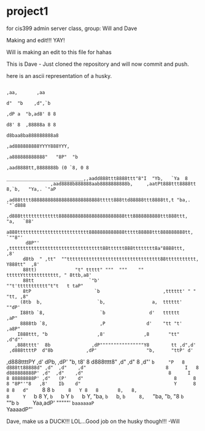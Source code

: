 project1
========

for cis399 admin server class, group: Will and Dave

Making and edit!!! YAY!

Will is making an edit to this file for hahas


This is Dave - Just cloned the repository and will now commit and push. 

here is an ascii representation of a husky.





                                                                            ,aa,       ,aa
                                                                           d"  "b    ,d",`b
                                                                         ,dP a  "b,ad8' 8 8
                                                                         d8' 8  ,88888a 8 8
                                                                        d8baa8ba888888888a8
                                                                     ,ad888888888YYYY888YYY,
                                                                  ,a888888888888"   "8P"  "b
                                                              ,aad8888tt,8888888b (0 `8, 0 8
                          ____________________________,,aadd888ttt8888ttt"8"I  "Yb,   `Ya  8
                    ,aad8888b888888aab8888888888b,     ,aatPt888ttt8888tt 8,`b,   "Ya,. `"aP
                ,ad88tttt8888888888888888888888888ttttt888ttd88888ttt8888tt,t "ba,.  `"`d888
             ,d888tttttttttttttt888888888888888888888888ttt8888888888ttt888ttt,   "a,   `88'
            a888tttttttttttttttttttttttttt8888888888888ttttt88888ttt888888888tt,    `""8"'
           d8P"' ,tttttttttttttttttttttttttttttttttt88tttttt888tttttttt8a"8888ttt,   ,8'
          d8tb  " ,tt"  ""tttttttttttttttttttttttttttttttttt88ttttttttttt, Y888tt"  ,8'
          88tt)              "t" ttttt" """  """    "" tttttYttttttttttttt, " 8ttb,a8'
          88tt                    `"b'                  ""t'ttttttttttt"t"t   t taP"
          8tP                       `b                       ,tttttt' " " "tt, ,8"
         (8tb  b,                    `b,                 a,  tttttt'        ""dP'
         I88tb `8,                    `b                d'   tttttt        ,aP"
         8888tb `8,                   ,P               d'    "tt "t'    ,a8P"
        I888ttt, "b                  ,8'              ,8       "tt"  ,d"d"'
       ,888tttt'  8b               ,dP""""""""""""""""Y8        tt ,d",d'
     ,d888ttttP  d"8b            ,dP'                  "b,      "ttP' d'
   ,d888ttttPY ,d' dPb,        ,dP'                      "b,     t8'  8
  d888tttt8" ,d" ,d"  8      ,d"'                         `b     "P   8
 d888tt88888d" ,d"  ,d"    ,d"                             8      I   8
d888888888P' ,d"  ,d"    ,d"                               8      I   8
88888888P' ,d"   (P'    d"                                 8      8   8
"8P"'"8   ,8'    Ib    d"                                  Y      8   8
      8   d"     `8    8                                   `b     8   Y
      8   8       8,   8,                                   8     Y   `b
      8   Y,      `b   `b                                   Y     `b   `b
      Y,   "ba,    `b   `b,                                 `b     8,   `"ba,
       "b,   "8     `b    `""b                               `b     `Yaa,adP'
         """""'      `baaaaaaP                                `YaaaadP"'
         
Dave, make us a DUCK!!! LOL...Good job on the husky though!!! -Will         
         
         
